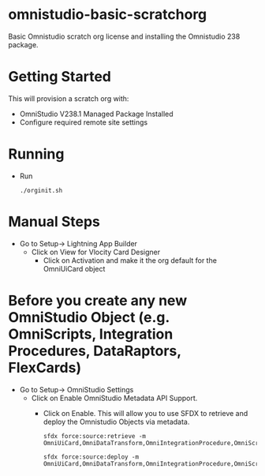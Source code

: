 # omnistudio-basic-scratchorg
Basic Omnistudio scratch org license and installing the Omnistudio 238 package.

# Getting Started
This will provision a scratch org with:
* OmniStudio V238.1 Managed Package Installed
* Configure required remote site settings

# Running
* Run
    ```
    ./orginit.sh
    ```


# Manual Steps
* Go to Setup-> Lightning App Builder
    * Click on View for Vlocity Card Designer
        * Click on Activation and make it the org default for the OmniUiCard object

# Before you create any new OmniStudio Object (e.g. OmniScripts, Integration Procedures, DataRaptors, FlexCards)
* Go to Setup-> OmniStudio Settings
    * Click on Enable OmniStudio Metadata API Support.
        * Click on Enable. This will allow you to use SFDX to retrieve and deploy the Omnistudio Objects via metadata.
          ```
          sfdx force:source:retrieve -m OmniUiCard,OmniDataTransform,OmniIntegrationProcedure,OmniScript
          ```

          ```
          sfdx force:source:deploy -m OmniUiCard,OmniDataTransform,OmniIntegrationProcedure,OmniScript
          ```

